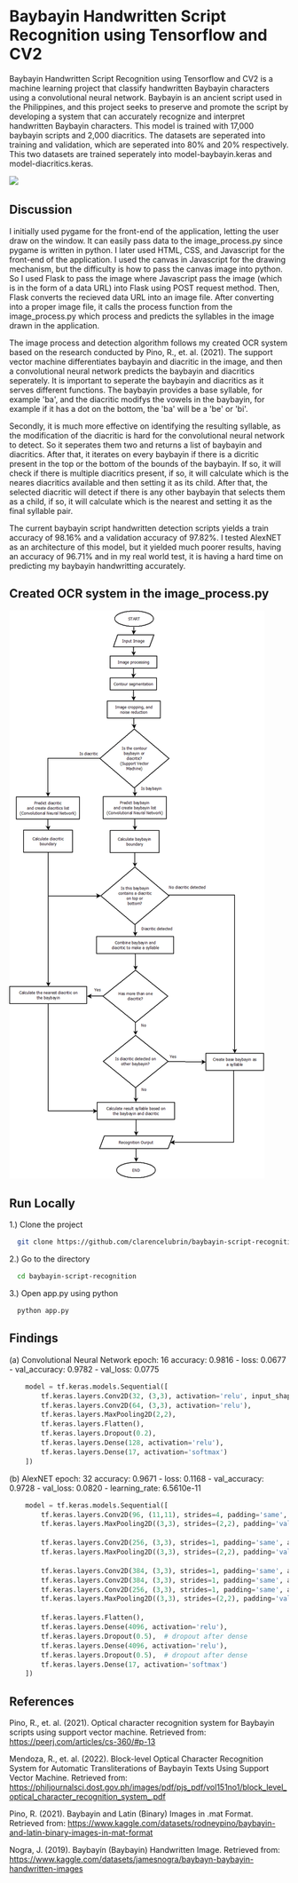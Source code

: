 
# Baybayin Handwritten Script Recognition using Tensorflow and CV2

Baybayin Handwritten Script Recognition using Tensorflow and CV2 is a machine learning project that classify handwritten Baybayin characters using a convolutional neural network. Baybayin is an ancient script used in the Philippines, and this project seeks to preserve and promote the script by developing a system that can accurately recognize and interpret handwritten Baybayin characters. This model is trained with 17,000 baybayin scripts and 2,000 diacritics. The datasets are seperated into training and validation, which are seperated into 80% and 20% respectively. This two datasets are trained seperately into model-baybayin.keras and model-diacritics.keras.

![](demo.gif)
## Discussion

I initially used pygame for the front-end of the application, letting the user draw on the window. It can easily pass data to the image_process.py since pygame is written in python. I later used HTML, CSS, and Javascript for the front-end of the application. I used the canvas in Javascript for the drawing mechanism, but the difficulty is how to pass the canvas image into python. So I used Flask to pass the image where Javascript pass the image (which is in the form of a data URL) into Flask using POST request method. Then, Flask converts the recieved data URL into an image file. After converting into a proper image file, it calls the process function from the image_process.py which process and predicts the syllables in the image drawn in the application. 

The image process and detection algorithm follows my created OCR system based on the research conducted by Pino, R., et. al. (2021). The support vector machine differentiates baybayin and diacritic in the image, and then a convolutional neural network predicts the baybayin and diacritics seperately. It is important to seperate the baybayin and diacritics as it serves different functions. The baybayin provides a base syllable, for example 'ba', and the diacritic modifys the vowels in the baybayin, for example if it has a dot on the bottom, the 'ba' will be a 'be' or 'bi'.  

Secondly, it is much more effective on identifying the resulting syllable, as the modification of the diacritic is hard for the convolutional neural network to detect. So it seperates them two and returns a list of baybayin and diacritics. After that, it iterates on every baybayin if there is a dicritic present in the top or the bottom of the bounds of the baybayin. If so, it will check if there is multiple diacritics present, if so, it will calculate which is the neares diacritics available and then setting it as its child. After that, the selected diacritic will detect if there is any other baybayin that selects them as a child, if so, it will calculate which is the nearest and setting it as the final syllable pair.

The current baybayin script handwritten detection scripts yields a train accuracy of 98.16% and a validation accuracy of 97.82%. I tested AlexNET as an architecture of this model, but it yielded much poorer results, having an accuracy of 96.71% and in my real world test, it is having a hard time on predicting my baybayin handwritting accurately.

## Created OCR system in the image_process.py
![](flowchart.png)



## Run Locally

1.) Clone the project

```bash
  git clone https://github.com/clarencelubrin/baybayin-script-recognition
```
2.) Go to the directory

```bash
  cd baybayin-script-recognition
```

3.) Open app.py using python

```bash
  python app.py
```


## Findings
(a) Convolutional Neural Network
    epoch: 16
    accuracy: 0.9816 - loss: 0.0677 - val_accuracy: 0.9782 - val_loss: 0.0775

```Python
    model = tf.keras.models.Sequential([
        tf.keras.layers.Conv2D(32, (3,3), activation='relu', input_shape=(50, 50, 1)),
        tf.keras.layers.Conv2D(64, (3,3), activation='relu'),
        tf.keras.layers.MaxPooling2D(2,2),
        tf.keras.layers.Flatten(),
        tf.keras.layers.Dropout(0.2),
        tf.keras.layers.Dense(128, activation='relu'),
        tf.keras.layers.Dense(17, activation='softmax')
    ])
```
(b) AlexNET
    epoch: 32
    accuracy: 0.9671 - loss: 0.1168 - val_accuracy: 0.9728 - val_loss: 0.0820 - learning_rate: 6.5610e-11
```Python
    model = tf.keras.models.Sequential([
        tf.keras.layers.Conv2D(96, (11,11), strides=4, padding='same', activation='relu', input_shape=(227,227,1)),
        tf.keras.layers.MaxPooling2D((3,3), strides=(2,2), padding='valid'),

        tf.keras.layers.Conv2D(256, (3,3), strides=1, padding='same', activation='relu'),
        tf.keras.layers.MaxPooling2D((3,3), strides=(2,2), padding='valid'),

        tf.keras.layers.Conv2D(384, (3,3), strides=1, padding='same', activation='relu'),
        tf.keras.layers.Conv2D(384, (3,3), strides=1, padding='same', activation='relu'),
        tf.keras.layers.Conv2D(256, (3,3), strides=1, padding='same', activation='relu'),
        tf.keras.layers.MaxPooling2D((3,3), strides=(2,2), padding='valid'),

        tf.keras.layers.Flatten(),
        tf.keras.layers.Dense(4096, activation='relu'),
        tf.keras.layers.Dropout(0.5),  # dropout after dense
        tf.keras.layers.Dense(4096, activation='relu'),
        tf.keras.layers.Dropout(0.5),  # dropout after dense
        tf.keras.layers.Dense(17, activation='softmax')
    ])
```
## References

Pino, R., et. al. (2021). Optical character recognition system for Baybayin scripts using support vector machine. Retrieved from: https://peerj.com/articles/cs-360/#p-13

Mendoza, R., et. al. (2022). Block-level Optical Character Recognition System
for Automatic Transliterations of Baybayin Texts
Using Support Vector Machine. Retrieved from: https://philjournalsci.dost.gov.ph/images/pdf/pjs_pdf/vol151no1/block_level_optical_character_recognition_system_.pdf

Pino, R. (2021). Baybayin and Latin (Binary) Images in .mat Format. Retrieved from: https://www.kaggle.com/datasets/rodneypino/baybayin-and-latin-binary-images-in-mat-format

Nogra, J. (2019). Baybayín (Baybayin) Handwritten Image. Retrieved from: https://www.kaggle.com/datasets/jamesnogra/baybayn-baybayin-handwritten-images
